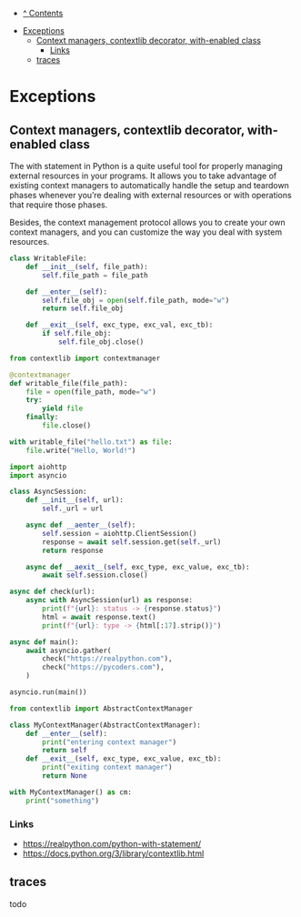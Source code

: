 * [^ Contents](../README.md)

<!-- TOC -->
* [Exceptions](#exceptions)
  * [Context managers, contextlib decorator, with-enabled class](#context-managers-contextlib-decorator-with-enabled-class)
    * [Links](#links)
  * [traces](#traces)
<!-- TOC -->

# Exceptions

## Context managers, contextlib decorator, with-enabled class

The with statement in Python is a quite useful tool for properly managing external resources in your programs. It allows
you to take advantage of existing context managers to automatically handle the setup and teardown phases whenever you’re
dealing with external resources or with operations that require those phases.

Besides, the context management protocol allows you to create your own context managers, and you can customize the way you
deal with system resources.

```python
class WritableFile:
    def __init__(self, file_path):
        self.file_path = file_path

    def __enter__(self):
        self.file_obj = open(self.file_path, mode="w")
        return self.file_obj

    def __exit__(self, exc_type, exc_val, exc_tb):
        if self.file_obj:
            self.file_obj.close()
```

```python
from contextlib import contextmanager

@contextmanager
def writable_file(file_path):
    file = open(file_path, mode="w")
    try:
        yield file
    finally:
        file.close()

with writable_file("hello.txt") as file:
    file.write("Hello, World!")
```

```python
import aiohttp
import asyncio

class AsyncSession:
    def __init__(self, url):
        self._url = url

    async def __aenter__(self):
        self.session = aiohttp.ClientSession()
        response = await self.session.get(self._url)
        return response

    async def __aexit__(self, exc_type, exc_value, exc_tb):
        await self.session.close()

async def check(url):
    async with AsyncSession(url) as response:
        print(f"{url}: status -> {response.status}")
        html = await response.text()
        print(f"{url}: type -> {html[:17].strip()}")

async def main():
    await asyncio.gather(
        check("https://realpython.com"),
        check("https://pycoders.com"),
    )

asyncio.run(main())
```

```python
from contextlib import AbstractContextManager

class MyContextManager(AbstractContextManager):
    def __enter__(self):
        print("entering context manager")
        return self
    def __exit__(self, exc_type, exc_value, exc_tb):
        print("exiting context manager")
        return None

with MyContextManager() as cm:
    print("something")
```

### Links
- https://realpython.com/python-with-statement/
- https://docs.python.org/3/library/contextlib.html


## traces
todo